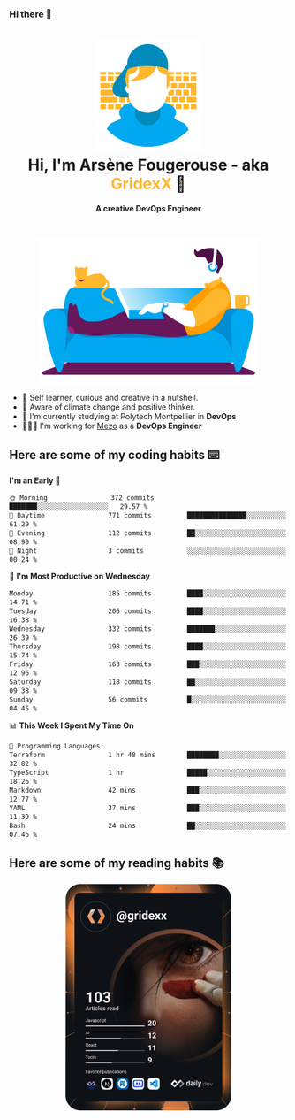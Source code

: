 ### Hi there 👋

<!--
**GridexX/gridexx** is a ✨ _special_ ✨ repository because its `README.md` (this file) appears on your GitHub profile.

Here are some ideas to get you started:

- 🔭 I’m currently working on ...
- 🌱 I’m currently learning ...
- 👯 I’m looking to collaborate on ...
- 🤔 I’m looking for help with ...
- 💬 Ask me about ...
- 📫 How to reach me: ...
- 😄 Pronouns: ...
- ⚡ Fun fact: ...
-->


<!-- Header -->
<h1 align="center">
  <img src="./images/user_profile.png" width="200">
  <br>
  Hi, I'm Arsène Fougerouse - aka <span style="color:#ffb72e">GridexX</span> 👋
</h1>


<p align="center">
  <b>A creative DevOps Engineer </b>
</p>
<br/>
<p align="center">
  <img src="./images/man_couch.png" width="400">
</p>

- 🎨 Self learner, curious and creative in a nutshell. 
- 🌱 Aware of climate change and positive thinker.
- 📕 I'm currently studying at Polytech Montpellier in **DevOps**
- 👨🏻‍💻 I'm working for [Mezo](https://meso-lr.umontpellier.fr/) as a **DevOps Engineer**


## Here are some of my coding habits ⌨️

<!-- Add a section about tech and Ops stack
  Like this one : https://github.com/Xanthus58#-tech-stack
-->
<!--START_SECTION:waka-->
**I'm an Early 🐤** 

```text
🌞 Morning                372 commits         ███████░░░░░░░░░░░░░░░░░░   29.57 % 
🌆 Daytime                771 commits         ███████████████░░░░░░░░░░   61.29 % 
🌃 Evening                112 commits         ██░░░░░░░░░░░░░░░░░░░░░░░   08.90 % 
🌙 Night                  3 commits           ░░░░░░░░░░░░░░░░░░░░░░░░░   00.24 % 
```
📅 **I'm Most Productive on Wednesday** 

```text
Monday                   185 commits         ████░░░░░░░░░░░░░░░░░░░░░   14.71 % 
Tuesday                  206 commits         ████░░░░░░░░░░░░░░░░░░░░░   16.38 % 
Wednesday                332 commits         ███████░░░░░░░░░░░░░░░░░░   26.39 % 
Thursday                 198 commits         ████░░░░░░░░░░░░░░░░░░░░░   15.74 % 
Friday                   163 commits         ███░░░░░░░░░░░░░░░░░░░░░░   12.96 % 
Saturday                 118 commits         ██░░░░░░░░░░░░░░░░░░░░░░░   09.38 % 
Sunday                   56 commits          █░░░░░░░░░░░░░░░░░░░░░░░░   04.45 % 
```


📊 **This Week I Spent My Time On** 

```text
💬 Programming Languages: 
Terraform                1 hr 48 mins        ████████░░░░░░░░░░░░░░░░░   32.82 % 
TypeScript               1 hr                █████░░░░░░░░░░░░░░░░░░░░   18.26 % 
Markdown                 42 mins             ███░░░░░░░░░░░░░░░░░░░░░░   12.77 % 
YAML                     37 mins             ███░░░░░░░░░░░░░░░░░░░░░░   11.39 % 
Bash                     24 mins             ██░░░░░░░░░░░░░░░░░░░░░░░   07.46 % 
```


<!--END_SECTION:waka-->

## Here are some of my reading habits 📚
<div  align="center">
  <img src="./images/devcard.svg" width="300">
</div>
